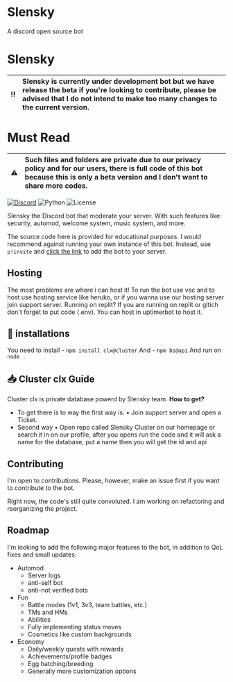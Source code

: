 # Slensky
A discord open source bot


# Slensky

:bangbang: | Slensky is currently under development bot but we have release the beta if you're looking to contribute, please be advised that I do not intend to make too many changes to the current version.
:---: | :---

# Must Read

⚠️ | Such files and folders are private due to our privacy policy and for our users, there is full code of this bot because this is only a beta version and I don't want to share more codes.
:---: | :---

[![Discord](https://img.shields.io/discord/716390832034414685?logo=discord&style=for-the-badge)](https://discord.gg/HsrEPDKu)
![Python](https://img.shields.io/badge/Python-3.8-red?style=for-the-badge)
![License](https://img.shields.io/github/license/oliver-ni/poketwo?style=for-the-badge)

Slensky the Discord bot that moderate your server. With such features like: security, automod, welcome system, music system, and more.

The source code here is provided for educational purposes. I would recommend against running your own instance of this bot. Instead, use `p!invite` and [click the link](https://dsc.gg/slensky-invite) to add the bot to your server.

## Hosting

The most problems are where i can host it! To run the bot use vsc and to host use hosting service like heruko, or if you wanna use our hosting server join support server. 
Running on replit? If you are running on replit or gltich don't forget to put code (.env). You can host in uptimerbot to host it.

## 🔗 installations

You need to install - ``npm install clx@cluster``
And - ``npm bs@api``
And run on ``node .``

## 📥 Cluster clx Guide

Cluster clx is private database powerd by Slensky team.
**How to get?**
- To get there is to way the first way is:
• Join support server and open a Ticket.
- Second way
• Open repo called Slensky Cluster on our homepage or search it in on our profile, after you opens run the code and it will ask a name for the database, put a name then you will get the id and api

## Contributing

I'm open to contributions. Please, however, make an issue first if you want to contribute to the bot.

Right now, the code's still quite convoluted. I am working on refactoring and reorganizing the project.

## Roadmap

I'm looking to add the following major features to the bot, in addition to QoL fixes and small updates:

- Automod
	- Server logs
	- anti-self bot
	- anti-not verified bots
- Fun
	- Battle modes (1v1, 3v3, team battles, etc.)
	- TMs and HMs
	- Abilities
	- Fully implementing status moves
	- Cosmetics like custom backgrounds
- Economy
	- Daily/weekly quests with rewards
	- Achievements/profile badges
	- Egg hatching/breeding
	- Generally more customization options

